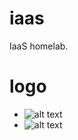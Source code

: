 # iaas
IaaS homelab.


# logo
- ![alt text](https://thecougarpress.org/wp-content/uploads/2021/10/logo-900x900.jpeg)
- ![alt text](https://sb.blackink.ai/storage/v1/object/public/creations/217ebfce-22d0-4fe6-94b8-d7ab868fb134/2e0677bb-5bca-4236-9541-0a2855a17252_0.webp)